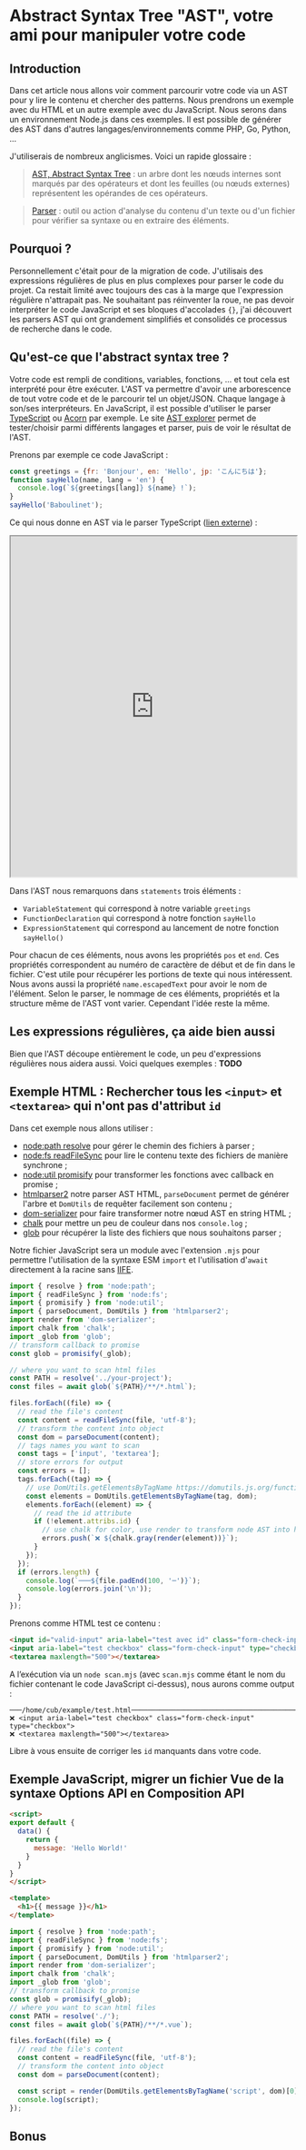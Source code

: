 # Abstract Syntax Tree "AST", votre ami pour manipuler votre code

## Introduction
Dans cet article nous allons voir comment parcourir votre code via un AST pour y lire le contenu et chercher des patterns. Nous prendrons un exemple avec du HTML et un autre exemple avec du JavaScript. Nous serons dans un environnement Node.js dans ces exemples. Il est possible de générer des AST dans d'autres langages/environnements comme PHP, Go, Python, ...

J'utiliserais de nombreux anglicismes. Voici un rapide glossaire :
> [AST, Abstract Syntax Tree](https://fr.wikipedia.org/wiki/Arbre_de_la_syntaxe_abstraite) : un arbre dont les nœuds internes sont marqués par des opérateurs et dont les feuilles (ou nœuds externes) représentent les opérandes de ces opérateurs.

> [Parser](https://fr.wiktionary.org/wiki/parser) : outil ou action d'analyse du contenu d'un texte ou d'un fichier pour vérifier sa syntaxe ou en extraire des éléments.

## Pourquoi ?
Personnellement c'était pour de la migration de code. J'utilisais des expressions régulières de plus en plus complexes pour parser le code du projet. Ca restait limité avec toujours des cas à la marge que l'expression régulière n'attrapait pas. Ne souhaitant pas réinventer la roue, ne pas devoir interpréter le code JavaScript et ses bloques d'accolades `{}`, j'ai découvert les parsers AST qui ont grandement simplifiés et consolidés ce processus de recherche dans le code.

## Qu'est-ce que l'abstract syntax tree ?
Votre code est rempli de conditions, variables, fonctions, ... et tout cela est interprété pour être exécuter. L'AST va permettre d'avoir une arborescence de tout votre code et de le parcourir tel un objet/JSON. Chaque langage à son/ses interpréteurs.
En JavaScript, il est possible d'utiliser le parser [TypeScript](https://github.com/Microsoft/TypeScript) ou [Acorn](https://github.com/acornjs/acorn) par exemple. Le site [AST explorer](https://astexplorer.net/) permet de tester/choisir parmi différents langages et parser, puis de voir le résultat de l'AST.

Prenons par exemple ce code JavaScript :
```js
const greetings = {fr: 'Bonjour', en: 'Hello', jp: 'こんにちは'};
function sayHello(name, lang = 'en') {
  console.log(`${greetings[lang]} ${name} !`);
}
sayHello('Baboulinet');
```

Ce qui nous donne en AST via le parser TypeScript ([lien externe](https://astexplorer.net/#/gist/314f976d04f5cc98398292aac174cfcd/18b28c7257557b34f08b8ef38e454722ee3a8a11)) :

<iframe width="100%" height="600px" src="https://astexplorer.net/#/gist/314f976d04f5cc98398292aac174cfcd/18b28c7257557b34f08b8ef38e454722ee3a8a11"></iframe>

Dans l'AST nous remarquons dans `statements` trois éléments :
- `VariableStatement` qui correspond à notre variable `greetings`
- `FunctionDeclaration` qui correspond à notre fonction `sayHello`
- `ExpressionStatement` qui correspond au lancement de notre fonction `sayHello()`

Pour chacun de ces éléments, nous avons les propriétés `pos` et `end`. Ces propriétés correspondent au numéro de caractère de début et de fin dans le fichier. C'est utile pour récupérer les portions de texte qui nous intéressent. Nous avons aussi la propriété `name.escapedText` pour avoir le nom de l'élément.
Selon le parser, le nommage de ces éléments, propriétés et la structure même de l'AST vont varier. Cependant l'idée reste la même.

## Les expressions régulières, ça aide bien aussi
Bien que l'AST découpe entièrement le code, un peu d'expressions régulières nous aidera aussi. Voici quelques exemples :
**TODO**

## Exemple HTML : Rechercher tous les `<input>` et `<textarea>` qui n'ont pas d'attribut `id`

Dans cet exemple nous allons utiliser :
- [node:path resolve](https://nodejs.org/api/path.html#pathresolvepaths) pour gérer le chemin des fichiers à parser ;
- [node:fs readFileSync](https://nodejs.org/api/fs.html#fsreadfilesyncpath-options) pour lire le contenu texte des fichiers de manière synchrone ;
- [node:util promisify](https://nodejs.org/api/util.html#utilpromisifyoriginal) pour transformer les fonctions avec callback en promise ;
- [htmlparser2](https://github.com/fb55/htmlparser2) notre parser AST HTML, `parseDocument` permet de générer l'arbre et `DomUtils` de requêter facilement son contenu ;
- [dom-serializer](https://github.com/cheeriojs/dom-serializer) pour faire transformer notre nœud AST en string HTML ;
- [chalk](https://github.com/chalk/chalk) pour mettre un peu de couleur dans nos `console.log` ;
- [glob](https://github.com/isaacs/node-glob) pour récupérer la liste des fichiers que nous souhaitons parser ;
 
Notre fichier JavaScript sera un module avec l'extension `.mjs` pour permettre l'utilisation de la syntaxe ESM `import` et l'utilisation d'`await` directement à la racine sans [IIFE](https://developer.mozilla.org/fr/docs/Glossary/IIFE).

```js
import { resolve } from 'node:path';
import { readFileSync } from 'node:fs';
import { promisify } from 'node:util';
import { parseDocument, DomUtils } from 'htmlparser2';
import render from 'dom-serializer';
import chalk from 'chalk';
import _glob from 'glob';
// transform callback to promise
const glob = promisify(_glob);

// where you want to scan html files
const PATH = resolve('../your-project');
const files = await glob(`${PATH}/**/*.html`);

files.forEach((file) => {
  // read the file's content
  const content = readFileSync(file, 'utf-8');
  // transform the content into object
  const dom = parseDocument(content);
  // tags names you want to scan
  const tags = ['input', 'textarea'];
  // store errors for output
  const errors = [];
  tags.forEach((tag) => {
    // use DomUtils.getElementsByTagName https://domutils.js.org/functions/getElementsByTagName.html
    const elements = DomUtils.getElementsByTagName(tag, dom);
    elements.forEach((element) => {
      // read the id attribute
      if (!element.attribs.id) {
        // use chalk for color, use render to transform node AST into html string
        errors.push(`❌ ${chalk.gray(render(element))}`);
      }
    });
  });
  if (errors.length) {
    console.log(`───${file.padEnd(100, '─')}`);
    console.log(errors.join('\n'));
  }
});
```
Prenons comme HTML test ce contenu :
```html
<input id="valid-input" aria-label="test avec id" class="form-check-input" type="checkbox">
<input aria-label="test checkbox" class="form-check-input" type="checkbox">
<textarea maxlength="500"></textarea>
```
A l’exécution via un `node scan.mjs` (avec `scan.mjs` comme étant le nom du fichier contenant le code JavaScript ci-dessus), nous aurons comme output :
```log
───/home/cub/example/test.html─────────────────────────────────────────────────────────────────────
❌ <input aria-label="test checkbox" class="form-check-input" type="checkbox">
❌ <textarea maxlength="500"></textarea>
```
Libre à vous ensuite de corriger les `id` manquants dans votre code.

## Exemple JavaScript, migrer un fichier Vue de la syntaxe Options API en Composition API

```html
<script>
export default {
  data() {
    return {
      message: 'Hello World!'
    }
  }
}
</script>

<template>
  <h1>{{ message }}</h1>
</template>
```

```js
import { resolve } from 'node:path';
import { readFileSync } from 'node:fs';
import { promisify } from 'node:util';
import { parseDocument, DomUtils } from 'htmlparser2';
import render from 'dom-serializer';
import chalk from 'chalk';
import _glob from 'glob';
// transform callback to promise
const glob = promisify(_glob);
// where you want to scan html files
const PATH = resolve('./');
const files = await glob(`${PATH}/**/*.vue`);

files.forEach((file) => {
  // read the file's content
  const content = readFileSync(file, 'utf-8');
  // transform the content into object
  const dom = parseDocument(content);

  const script = render(DomUtils.getElementsByTagName('script', dom)[0].children);
  console.log(script);
});
```

## Bonus

